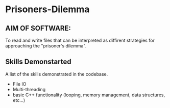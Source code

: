 # Prisoners-Dilemma

## AIM OF SOFTWARE:
To read and write files that can be interpreted as diffirent strategies for approaching the "prisoner's dilemma".

## Skills Demonstarted

A list of the skills demonstrated in the codebase.

* File IO
* Multi-threading
* basic C++ functionality (looping, memory management, data structures, etc...)
